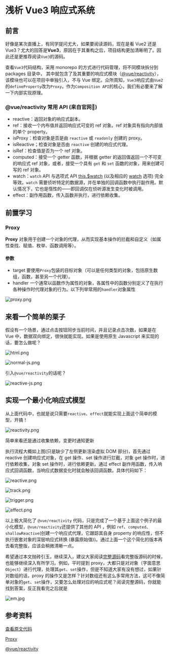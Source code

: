 # 浅析 Vue3 响应式系统

## 前言

好像是某次直播上，有同学提问尤大，如果要阅读源码，现在是看 Vue2 还是 Vue3？尤大的回答是**Vue3**，原因在于其重构之后，项目结构更加清晰明了。因此还是更推荐阅读`Vue3`的源码。

查看`Vue3`代码结构，采用 monorepo 的方式进行代码管理，将不同模块拆分到 packages 目录中， 其中就包含了及其重要的响应式模块（[@vue/reactivity](https://www.npmjs.com/package/@vue/reactivity)），该模块也可以在项目中单独引入，不与 Vue 绑定。众所周知，`Vue3`响应式由`Vue2`的`defineProperty`改为`Proxy`。作为`Composition API`的核心，我们有必要来了解一下内部实现原理。

### @vue/reactivity 常用 API (来自官网🤪)

-   reactive：返回对象的响应式副本。
-   ref：接收一个内布值并返回响应式可变的 ref 对象。ref 对象具有指向内部值的单个 property。
-   isProxy：检查对象是否是由 `reactive` 或 `readonly` 创建的 proxy。
-   isReactive；检查对象是否由 `reactive` 创建的响应式代理。
-   isRef：检查值是否为一个 ref 对象。
-   computed：接受一个 getter 函数，并根据 getter 的返回值返回一个不可变的响应式 ref 对象，或者，接受一个具有 `get` 和 `set` 函数的对象，用来创建可写的 ref 对象。
-   watch：`watch` API 与选项式 API [this.$watch](https://v3.cn.vuejs.org/api/instance-methods.html#watch) (以及相应的 [watch](https://v3.cn.vuejs.org/api/options-data.html#watch) 选项) 完全等效。`watch` 需要侦听特定的数据源，并在单独的回调函数中执行副作用。默认情况下，它也是惰性的——即回调仅在侦听源发生变化时被调用。
-   effect：副作用函数，传入函数并执行，进行依赖收集。

## 前置学习

### Proxy

**Proxy** 对象用于创建一个对象的代理，从而实现基本操作的拦截和自定义（如属性查找、赋值、枚举、函数调用等）。

#### 参数

- target 要使用`Proxy`包装的目标对象（可以是任何类型的对象，包括原生数组，函数，甚至另一个代理）。
- handler 一个通常以函数作为属性的对象，各属性中的函数分别定义了在执行各种操作时代理对象的行为。以下列举常用的`handler`对象属性

![proxy.png](https://p9-juejin.byteimg.com/tos-cn-i-k3u1fbpfcp/1eefc1e04c8349a99e827c22522c6068~tplv-k3u1fbpfcp-watermark.image?)

## 来看一个简单的栗子

假设有一个场景，通过点击按钮同步当前时间，并且记录点击次数，如果是在 Vue 中，数据双向绑定，很快就能实现。如果是使用原生 Javascript 来实现的话，要怎么做呢？


![html.png](https://p9-juejin.byteimg.com/tos-cn-i-k3u1fbpfcp/0e17abe29a0345af8628c06781bf9bcb~tplv-k3u1fbpfcp-watermark.image?)


![normal-js.png](https://p3-juejin.byteimg.com/tos-cn-i-k3u1fbpfcp/840bcd990d9947e58670ab418600fbd7~tplv-k3u1fbpfcp-watermark.image?)

引入`@vue/reactivity`的话呢？


![reactive-js.png](https://p1-juejin.byteimg.com/tos-cn-i-k3u1fbpfcp/17e2fa0143f740d0ad24d9d8653a3a7e~tplv-k3u1fbpfcp-watermark.image?)

## 实现一个最小化响应式模型

从上面代码中，也就是说只需要`reactive`、`effect`就能实现上面这个简单的模型，开搞！

![reactivity.png](https://p6-juejin.byteimg.com/tos-cn-i-k3u1fbpfcp/7d78a0416e7d4ceab08c1c7aedbdcb66~tplv-k3u1fbpfcp-watermark.image?)

简单来看还是通过收集依赖，变更时通知更新

执行流程大概如上图(只是缺少了左侧更新渲染虚拟 DOM 部分)，首先通过 reactive 创建响应式对象，在 get 操作、set 操作进行拦截，对象 get 操作时，进行依赖收集，对象 set 操作时，进行依赖更新。通过 effect 副作用函数，传入响应式回调函数，当响应式数据变化时就会触该回调函数。具体代码如下：

![reactive.png](https://p6-juejin.byteimg.com/tos-cn-i-k3u1fbpfcp/81c3c892546d46d5b93801ab5b19ea28~tplv-k3u1fbpfcp-watermark.image?)


![track.png](https://p3-juejin.byteimg.com/tos-cn-i-k3u1fbpfcp/4ec59c4d19cb43b3a9fc6e20a18b84dd~tplv-k3u1fbpfcp-watermark.image?)


![trigger.png](https://p3-juejin.byteimg.com/tos-cn-i-k3u1fbpfcp/c2d18fc167d04d979664644ff492c2c0~tplv-k3u1fbpfcp-watermark.image?)


![effect.png](https://p1-juejin.byteimg.com/tos-cn-i-k3u1fbpfcp/6d5a7318a3344dee8485172f0327cdc2~tplv-k3u1fbpfcp-watermark.image?)

以上极大简化了 `@vue/reactivity` 代码，只是完成了一个基于上面这个例子的最小化模型，`@vue/reactivity`还提供了其他的 API ，例如 `ref`、`computed`、`shallowReactive`(创建一个响应式代理，它跟踪其自身 property 的响应性，但不执行嵌套对象的深层响应式转换 (暴露原始值))。通过上面一个这个简化的版本再去看完整版，应该会稍微清晰一点。

希望通过本文抛砖引玉，继续深入，建议大家阅读[完整源码](https://github.com/vuejs/vue-next/tree/master/packages/reactivity)看完整版源码的时候，也能够继续深入有所学习。例如，平时提到 proxy，大都只是对对象（字面意思 `Object`）进行代理，处理其`get`、`set`操作，但是不知道大家有没有想过，如果针对数组的话，proxy 的操作又是怎样？针对数组还有这么多常用方法，这可不像简单对象的`get`、`set`操作，又要怎么处理对应的响应式呢？阅读完整源码，你就能找到答案，反正我看完之后就是


![em.jpg](https://p6-juejin.byteimg.com/tos-cn-i-k3u1fbpfcp/07792e0d01e9476b8af52ca73c5a6f6b~tplv-k3u1fbpfcp-watermark.image?)


## 参考资料

[查看原文代码](https://github.com/JW-LINNN/custom-vue-reactivity)

[Proxy](https://developer.mozilla.org/zh-CN/docs/Web/JavaScript/Reference/Global_Objects/Proxy)

[@vue/reactivity](https://github.com/vuejs/vue-next/tree/master/packages/reactivity)


